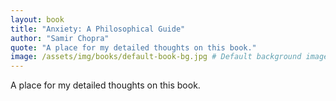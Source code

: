 ```yaml
---
layout: book
title: "Anxiety: A Philosophical Guide"
author: "Samir Chopra"
quote: "A place for my detailed thoughts on this book."
image: /assets/img/books/default-book-bg.jpg # Default background image
---
```


A place for my detailed thoughts on this book.
